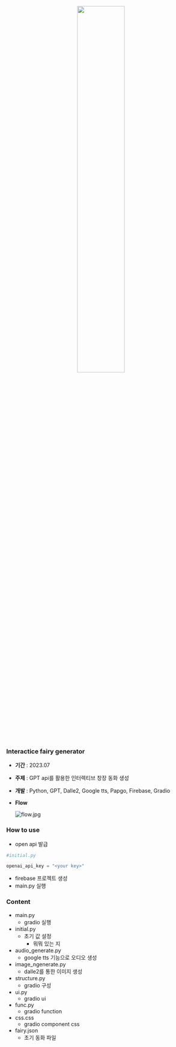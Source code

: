 <p align="center"> 
  <img src="https://user-images.githubusercontent.com/81956540/230845085-502a0d35-1d1a-48c5-8870-da2949714e36.png" width="50%" height="50%" align='center'/>
</p>

### Interactice fairy generator

- **기간** : 2023.07
- **주제** : GPT api를 활용한 인터렉티브 창장 동화 생성
- **개발** : Python, GPT, Dalle2, Google tts, Papgo, Firebase, Gradio
- **Flow**
    
    ![flow.jpg](https://s3-us-west-2.amazonaws.com/secure.notion-static.com/57024978-4936-4852-9fff-f2b2f0ab3be8/flow.jpg)
    

### How to use

- open api 발급

```python
#initial.py

openai_api_key = "<your key>"
```

- firebase 프로젝트 생성
- main.py 실행

### Content

- main.py
    - gradio 실행
- initial.py
    - 초기 값 설정
        - 뭐뭐 있는 지
- audio_generate.py
    - google tts 기능으로 오디오 생성
- image_ngenerate.py
    - dalle2를 통한 이미지 생성
- structure.py
    - gradio 구성
- ui.py
    - gradio ui
- func.py
    - gradio function
- css.css
    - gradio component css
- fairy.json
    - 초기 동화 파일
```
